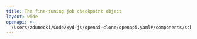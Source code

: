 ```yaml
---
title: The fine-tuning job checkpoint object
layout: wide
openapi: >-
  /Users/zdunecki/Code/xyd-js/openai-clone/openapi.yaml#/components/schemas/FineTuningJobCheckpoint
---
```


